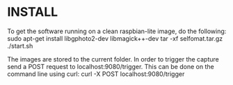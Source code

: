 # INSTALL
To get the software running on a clean raspbian-lite image, do the following:
sudo apt-get install libgphoto2-dev libmagick++-dev
tar -xf selfomat.tar.gz
./start.sh

The images are stored to the current folder. In order to trigger the capture send a POST request to localhost:9080/trigger.
This can be done on the command line using curl:
curl -X POST localhost:9080/trigger
